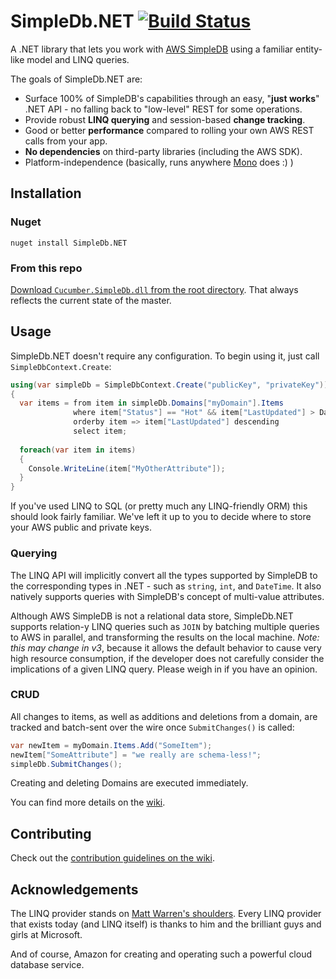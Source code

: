 # SimpleDb.NET [![Build Status](https://travis-ci.org/rexm/SimpleDb.Net.svg?branch=master)](https://travis-ci.org/rexm/SimpleDb.Net)

A .NET library that lets you work with [AWS SimpleDB][1] using a familiar entity-like model and LINQ queries.

The goals of SimpleDb.NET are:
* Surface 100% of SimpleDB's capabilities through an easy, "**just works**" .NET API - no falling back to "low-level" REST for some operations.
* Provide robust **LINQ querying** and session-based **change tracking**.
* Good or better **performance** compared to rolling your own AWS REST calls from your app.
* **No dependencies** on third-party libraries (including the AWS SDK).
* Platform-independence (basically, runs anywhere [Mono][3] does :) )

## Installation

### Nuget

    nuget install SimpleDb.NET
    
### From this repo

[Download `Cucumber.SimpleDb.dll` from the root directory](https://github.com/rexm/SimpleDb.Net/raw/master/Cucumber.SimpleDb.dll). That always reflects the current state of the master.

## Usage

SimpleDb.NET doesn't require any configuration. To begin using it, just call `SimpleDbContext.Create`:

```C#
using(var simpleDb = SimpleDbContext.Create("publicKey", "privateKey"))
{
  var items = from item in simpleDb.Domains["myDomain"].Items
              where item["Status"] == "Hot" && item["LastUpdated"] > DateTime.Now.AddDays(-1)
              orderby item => item["LastUpdated"] descending
              select item;
    
  foreach(var item in items)
  {
    Console.WriteLine(item["MyOtherAttribute"]);
  }
}
```

If you've used LINQ to SQL (or pretty much any LINQ-friendly ORM) this should look fairly familiar. We've left it up to you to decide where to store your AWS public and private keys.

### Querying

The LINQ API will implicitly convert all the types supported by SimpleDB to the corresponding types in .NET - such as `string`, `int`, and `DateTime`. It also natively supports queries with SimpleDB's concept of multi-value attributes.

Although AWS SimpleDB is not a relational data store, SimpleDb.NET supports relation-y LINQ queries such as `JOIN` by batching multiple queries to AWS in parallel, and transforming the results on the local machine. *Note: this may change in v3*, because it allows the default behavior to cause very high resource consumption, if the developer does not carefully consider the implications of a given LINQ query. Please weigh in if you have an opinion.

### CRUD

All changes to items, as well as additions and deletions from a domain, are tracked and batch-sent over the wire once `SubmitChanges()` is called:

```C#
var newItem = myDomain.Items.Add("SomeItem");
newItem["SomeAttribute"] = "we really are schema-less!";
simpleDb.SubmitChanges();
```
    
Creating and deleting Domains are executed immediately.

You can find more details on the [wiki](https://github.com/rexm/SimpleDb.Net/wiki).

## Contributing

Check out the [contribution guidelines on the wiki](https://github.com/rexm/SimpleDb.Net/wiki/About-the-Project#how-to-contribute).

## Acknowledgements

The LINQ provider stands on [Matt Warren's shoulders][2]. Every LINQ provider that exists today (and LINQ itself) is thanks to him and the brilliant guys and girls at Microsoft.

And of course, Amazon for creating and operating such a powerful cloud database service.


[1]: http://aws.amazon.com/simpledb
[2]: http://blogs.msdn.com/b/mattwar/archive/2008/11/18/linq-links.aspx
[3]: http://www.mono-project.com/
